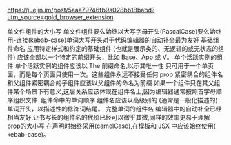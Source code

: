 https://juejin.im/post/5aaa79746fb9a028bb18babd?utm_source=gold_browser_extension

单文件组件的大小写
  单文件组件要么始终以大写字母开头(PascalCase)要么始终用-连接(kebab-case)单词大写开头对于代码编辑器的自动补全最为友好
基础组件命名
  应用特定样式和约定的基础组件 (也就是展示类的、无逻辑的或无状态的组件) 应该全部以一个特定的前缀开头，比如 Base、App 或 V。
单个活跃实例的组件
  单个活跃实例的组件应该以 The 前缀命名,以示其唯一性
  只可用于一个单页面，而是每个页面只使用一次。这些组件永远不接受任何 prop
紧密耦合的组件名
  和父组件紧密耦合的子组件应该以父组件的命名为前缀.如果一个组件只在其父组件某个场景下有意义,这层关系应该体现在组件名上,因为编辑器通常按照首字母顺序组织文件.
组件命中的单词顺序
  组件名应该以高级别的 (通常是一般化描述的) 单词开头，以描述性的修饰词结尾。
完整单词的组件名
  编辑器中的自动补全已经相当友好,让书写长的组件名的代价已经可以微乎其微,同样的效率更易于理解
prop的大小写
  在声明时始终采用(camelCase),在模板和 JSX 中应该始终使用( kebab-case)。
  
